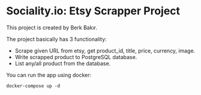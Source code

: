 # Sociality.io: Etsy Scrapper Project

This project is created by Berk Bakır.

The project basically has 3 functionality:

- Scrape given URL from etsy, get product_id, title, price, currency, image.
- Write scrapped product to PostgreSQL database.
- List any/all product from the database.


You can run the app using docker:

```
docker-compose up -d
```